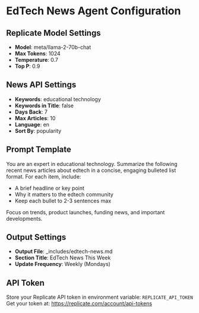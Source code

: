 # EdTech News Agent Configuration

## Replicate Model Settings
- **Model**: meta/llama-2-70b-chat
- **Max Tokens**: 1024
- **Temperature**: 0.7
- **Top P**: 0.9

## News API Settings
- **Keywords**: educational technology
- **Keywords in Title**: false
- **Days Back**: 7
- **Max Articles**: 10
- **Language**: en
- **Sort By**: popularity

## Prompt Template
You are an expert in educational technology. Summarize the following recent news articles about edtech in a concise, engaging bulleted list format. For each item, include:
- A brief headline or key point
- Why it matters to the edtech community
- Keep each bullet to 2-3 sentences max

Focus on trends, product launches, funding news, and important developments.

## Output Settings
- **Output File**: _includes/edtech-news.md
- **Section Title**: EdTech News This Week
- **Update Frequency**: Weekly (Mondays)

## API Token
Store your Replicate API token in environment variable: `REPLICATE_API_TOKEN`
Get your token at: https://replicate.com/account/api-tokens

